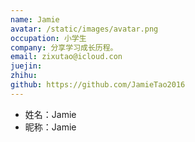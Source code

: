```yaml
---
name: Jamie
avatar: /static/images/avatar.png
occupation: 小学生
company: 分享学习成长历程。
email: zixutao@icloud.con
juejin: 
zhihu: 
github: https://github.com/JamieTao2016
---
```


- 姓名：Jamie
- 昵称：Jamie
